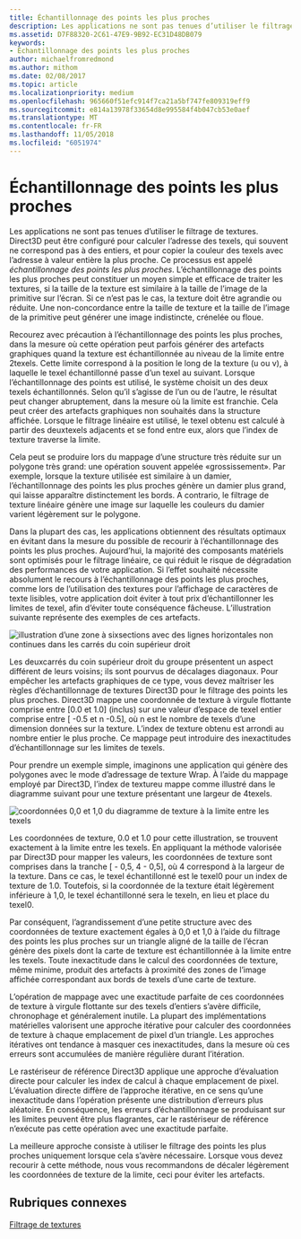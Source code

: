 ```yaml
---
title: Échantillonnage des points les plus proches
description: Les applications ne sont pas tenues d’utiliser le filtrage de textures.
ms.assetid: D7F88320-2C61-47E9-9B92-EC31D48DB079
keywords:
- Échantillonnage des points les plus proches
author: michaelfromredmond
ms.author: mithom
ms.date: 02/08/2017
ms.topic: article
ms.localizationpriority: medium
ms.openlocfilehash: 965660f51efc914f7ca21a5bf747fe809319eff9
ms.sourcegitcommit: e814a13978f33654d8e995584f4b047cb53e0aef
ms.translationtype: MT
ms.contentlocale: fr-FR
ms.lasthandoff: 11/05/2018
ms.locfileid: "6051974"
---
```

# <a name="span-iddirect3dconceptsnearest-pointsamplingspannearest-point-sampling"></a><span id="direct3dconcepts.nearest-point_sampling"></span>Échantillonnage des points les plus proches


Les applications ne sont pas tenues d’utiliser le filtrage de textures. Direct3D peut être configuré pour calculer l’adresse des texels, qui souvent ne correspond pas à des entiers, et pour copier la couleur des texels avec l’adresse à valeur entière la plus proche. Ce processus est appelé *échantillonnage des points les plus proches*. L’échantillonnage des points les plus proches peut constituer un moyen simple et efficace de traiter les textures, si la taille de la texture est similaire à la taille de l’image de la primitive sur l’écran. Si ce n’est pas le cas, la texture doit être agrandie ou réduite. Une non-concordance entre la taille de texture et la taille de l’image de la primitive peut générer une image indistincte, crénelée ou floue.

Recourez avec précaution à l’échantillonnage des points les plus proches, dans la mesure où cette opération peut parfois générer des artefacts graphiques quand la texture est échantillonnée au niveau de la limite entre 2texels. Cette limite correspond à la position le long de la texture (u ou v), à laquelle le texel échantillonné passe d’un texel au suivant. Lorsque l’échantillonnage des points est utilisé, le système choisit un des deux texels échantillonnés. Selon qu’il s’agisse de l’un ou de l’autre, le résultat peut changer abruptement, dans la mesure où la limite est franchie. Cela peut créer des artefacts graphiques non souhaités dans la structure affichée. Lorsque le filtrage linéaire est utilisé, le texel obtenu est calculé à partir des deuxtexels adjacents et se fond entre eux, alors que l’index de texture traverse la limite.

Cela peut se produire lors du mappage d’une structure très réduite sur un polygone très grand: une opération souvent appelée «grossissement». Par exemple, lorsque la texture utilisée est similaire à un damier, l’échantillonnage des points les plus proches génère un damier plus grand, qui laisse apparaître distinctement les bords. A contrario, le filtrage de texture linéaire génère une image sur laquelle les couleurs du damier varient légèrement sur le polygone.

Dans la plupart des cas, les applications obtiennent des résultats optimaux en évitant dans la mesure du possible de recourir à l’échantillonnage des points les plus proches. Aujourd’hui, la majorité des composants matériels sont optimisés pour le filtrage linéaire, ce qui réduit le risque de dégradation des performances de votre application. Si l’effet souhaité nécessite absolument le recours à l’échantillonnage des points les plus proches, comme lors de l’utilisation des textures pour l’affichage de caractères de texte lisibles, votre application doit éviter à tout prix d’échantillonner les limites de texel, afin d’éviter toute conséquence fâcheuse. L’illustration suivante représente des exemples de ces artefacts.

![illustration d’une zone à sixsections avec des lignes horizontales non continues dans les carrés du coin supérieur droit](images/ptrtfct.png)

Les deuxcarrés du coin supérieur droit du groupe présentent un aspect différent de leurs voisins; ils sont pourvus de décalages diagonaux. Pour empêcher les artefacts graphiques de ce type, vous devez maîtriser les règles d’échantillonnage de textures Direct3D pour le filtrage des points les plus proches. Direct3D mappe une coordonnée de texture à virgule flottante comprise entre \[0.0 et 1.0\] (inclus) sur une valeur d’espace de texel entier comprise entre \[ -0.5 et n -0.5\], où n est le nombre de texels d’une dimension données sur la texture. L’index de texture obtenu est arrondi au nombre entier le plus proche. Ce mappage peut introduire des inexactitudes d’échantillonnage sur les limites de texels.

Pour prendre un exemple simple, imaginons une application qui génère des polygones avec le mode d’adressage de texture Wrap. À l’aide du mappage employé par Direct3D, l’index de textureu mappe comme illustré dans le diagramme suivant pour une texture présentant une largeur de 4texels.

![coordonnées 0,0 et 1,0 du diagramme de texture à la limite entre les texels](images/ptsmpprb.png)

Les coordonnées de texture, 0.0 et 1.0 pour cette illustration, se trouvent exactement à la limite entre les texels. En appliquant la méthode valorisée par Direct3D pour mapper les valeurs, les coordonnées de texture sont comprises dans la tranche \[ - 0,5, 4 - 0,5\], où 4 correspond à la largeur de la texture. Dans ce cas, le texel échantillonné est le texel0 pour un index de texture de 1.0. Toutefois, si la coordonnée de la texture était légèrement inférieure à 1,0, le texel échantillonné sera le texeln, en lieu et place du texel0.

Par conséquent, l’agrandissement d’une petite structure avec des coordonnées de texture exactement égales à 0,0 et 1,0 à l’aide du filtrage des points les plus proches sur un triangle aligné de la taille de l’écran génère des pixels dont la carte de texture est échantillonnée à la limite entre les texels. Toute inexactitude dans le calcul des coordonnées de texture, même minime, produit des artefacts à proximité des zones de l’image affichée correspondant aux bords de texels d’une carte de texture.

L’opération de mappage avec une exactitude parfaite de ces coordonnées de texture à virgule flottante sur des texels d’entiers s’avère difficile, chronophage et généralement inutile. La plupart des implémentations matérielles valorisent une approche itérative pour calculer des coordonnées de texture à chaque emplacement de pixel d’un triangle. Les approches itératives ont tendance à masquer ces inexactitudes, dans la mesure où ces erreurs sont accumulées de manière régulière durant l’itération.

Le rastériseur de référence Direct3D applique une approche d’évaluation directe pour calculer les index de calcul à chaque emplacement de pixel. L’évaluation directe diffère de l’approche itérative, en ce sens qu’une inexactitude dans l’opération présente une distribution d’erreurs plus aléatoire. En conséquence, les erreurs d’échantillonnage se produisant sur les limites peuvent être plus flagrantes, car le rastériseur de référence n’exécute pas cette opération avec une exactitude parfaite.

La meilleure approche consiste à utiliser le filtrage des points les plus proches uniquement lorsque cela s’avère nécessaire. Lorsque vous devez recourir à cette méthode, nous vous recommandons de décaler légèrement les coordonnées de texture de la limite, ceci pour éviter les artefacts.

## <a name="span-idrelated-topicsspanrelated-topics"></a><span id="related-topics"></span>Rubriques connexes


[Filtrage de textures](texture-filtering.md)

 

 




